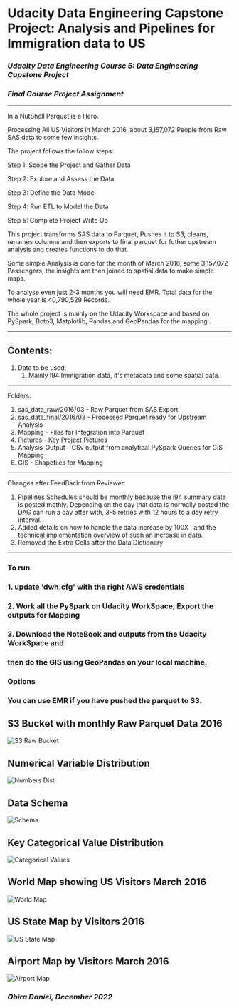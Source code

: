 # Udacity Data Engineering Capstone Project: Analysis and Pipelines for Immigration data to US

### ***Udacity Data Engineering Course 5: Data Engineering Capstone Project***
### ***Final Course Project Assignment***

***
In a NutShell Parquet is a Hero.

Processing All US Visitors in March 2016, about 3,157,072 People from Raw SAS data to some few insights.

The project follows the follow steps:

Step 1: Scope the Project and Gather Data

Step 2: Explore and Assess the Data

Step 3: Define the Data Model

Step 4: Run ETL to Model the Data

Step 5: Complete Project Write Up

This project transforms SAS data to Parquet,  Pushes it to S3, cleans, renames columns and
then exports to final parquet for futher upstream analysis and creates functions to do that.

Some simple Analysis is done for the month of March 2016, some 3,157,072 Passengers, 
the insights are then joined to spatial data to make simple maps.

To analyse even just 2-3 months you will need EMR.
Total data for the whole year is 40,790,529 Records.

The whole project is mainly on the Udacity Workspace and based on PySpark, Boto3, Matplotlib, 
Pandas and GeoPandas for the mapping.
***
## Contents: 
1. Data to be used: 
    1. Mainly I94 Immigration data, it's metadata and some spatial data. 

***
Folders:
 1. sas_data_raw/2016/03 - Raw Parquet from SAS Export
 2. sas_data_final/2016/03 - Processed Parquet ready for Upstream Analysis
 3. Mapping - Files for Integration into Parquet
 4. Pictures - Key Project Pictures
 5. Analysis_Output - CSv output from analytical PySpark Queries for GIS Mapping
 6. GIS - Shapefiles for Mapping

***
Changes after FeedBack from Reviewer:
 1. Pipelines Schedules should be monthly because the i94 summary data is posted mothly.
 Depending on the day that data is normally posted the DAG can run a day after with,
  3-5 retries with 12 hours to a day retry interval.
 2. Added details on how to handle the data increase by 100X ,
 and the technical implementation overview of such an increase in data.
 3. Removed the Extra Cells after the Data Dictionary

***
### To run
### 1. update 'dwh.cfg' with the right AWS credentials 
### 2. Work all the PySpark on Udacity WorkSpace, Export the outputs for Mapping
### 3. Download the NoteBook and outputs from the Udacity WorkSpace and 
### then do the GIS using GeoPandas on your local machine.
### Options
### You can use EMR if you have pushed the parquet to S3.

## S3 Bucket with monthly Raw Parquet Data 2016
![S3 Raw Bucket](https://raw.githubusercontent.com/obiradaniel/Udacity-Data-Engineering-Capstone-Obira-Daniel/master/Pictures/Raw_S3_bucket.png)

## Numerical Variable Distribution
![Numbers Dist](https://raw.githubusercontent.com/obiradaniel/Udacity-Data-Engineering-Capstone-Obira-Daniel/master/Pictures/Numerical_dist.png)

## Data Schema
![Schema](https://raw.githubusercontent.com/obiradaniel/Udacity-Data-Engineering-Capstone-Obira-Daniel/master/Pictures/Data_Schema.png)

## Key Categorical Value Distribution
![Categorical Values](https://raw.githubusercontent.com/obiradaniel/Udacity-Data-Engineering-Capstone-Obira-Daniel/master/Pictures/Categorical_dist.png)

## World Map showing US Visitors March 2016
![World Map](https://raw.githubusercontent.com/obiradaniel/Udacity-Data-Engineering-Capstone-Obira-Daniel/master/Pictures/US_visitors.png)

## US State Map by Visitors 2016
![US State Map](https://raw.githubusercontent.com/obiradaniel/Udacity-Data-Engineering-Capstone-Obira-Daniel/master/Pictures/Visitors_US_States_March_2016.png)

## Airport Map by Visitors March 2016
![Airport Map](https://raw.githubusercontent.com/obiradaniel/Udacity-Data-Engineering-Capstone-Obira-Daniel/master/Pictures/Airports_US.png)


### ***Obira Daniel, December 2022***
